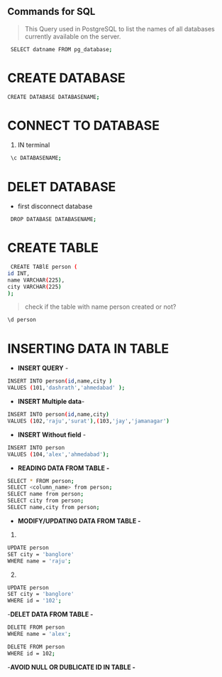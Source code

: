 ## Commands for SQL

>   This Query used in PostgreSQL to list the names of all databases currently available on the server.

```bash
 SELECT datname FROM pg_database; 
 ```

# CREATE DATABASE

``` bash 
CREATE DATABASE DATABASENAME; 
```
# CONNECT TO DATABASE

1. IN terminal 
```bash
 \c DATABASENAME; 
 ```

# DELET DATABASE 

* first disconnect database
``` bash
 DROP DATABASE DATABASENAME; 
 ```

# CREATE TABLE

```bash
 CREATE TABlE person (
id INT,
name VARCHAR(225),
city VARCHAR(225)
); 
``` 

> check if the table with name <bold> person</bold> created or not?
```bash
\d person
``` 

# INSERTING DATA IN TABLE 
- **INSERT QUERY** - 
```bash 
INSERT INTO person(id,name,city )
VALUES (101,'dashrath','ahmedabad' );
```
- **INSERT Multiple data**-
```bash
INSERT INTO person(id,name,city)
VALUES (102,'raju','surat'),(103,'jay','jamanagar')
```
- **INSERT Without field** -
``` bash 
INSERT INTO person
VALUES (104,'alex','ahmedabad');
```
- **READING DATA FROM TABLE -** 
``` bash
SELECT * FROM person;
SELECT <column_name> from person;
SELECT name from person;
SELECT city from person;
SELECT name,city from person;

```
- **MODIFY/UPDATING DATA FROM TABLE -**
1. 
``` bash
UPDATE person
SET city = 'banglore'
WHERE name = 'raju';
```
2. 
``` bash
UPDATE person
SET city = 'banglore'
WHERE id = '102';
```
-**DELET DATA FROM TABLE -**
```bash
DELETE FROM person
WHERE name = 'alex';
```
```bash
DELETE FROM person
WHERE id = 102;
```

-**AVOID NULL OR DUBLICATE ID IN  TABLE -**
```bash

```